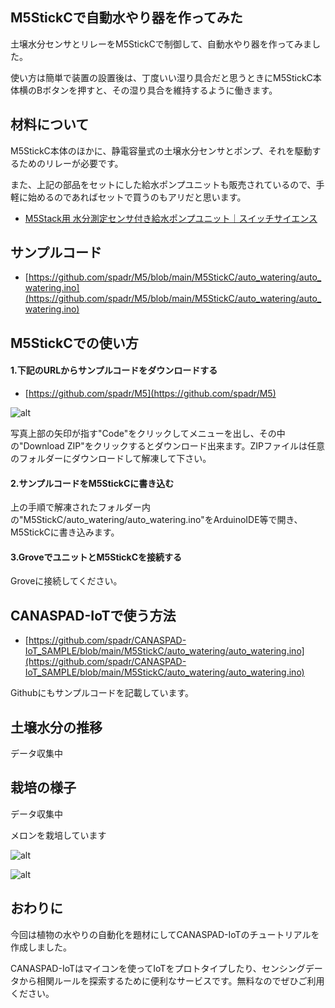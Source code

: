 ## M5StickCで自動水やり器を作ってみた

土壌水分センサとリレーをM5StickCで制御して、自動水やり器を作ってみました。

使い方は簡単で装置の設置後は、丁度いい湿り具合だと思うときにM5StickC本体横のBボタンを押すと、その湿り具合を維持するように働きます。


## 材料について
M5StickC本体のほかに、静電容量式の土壌水分センサとポンプ、それを駆動するためのリレーが必要です。

また、上記の部品をセットにした給水ポンプユニットも販売されているので、手軽に始めるのであればセットで買うのもアリだと思います。


- [M5Stack用 水分測定センサ付き給水ポンプユニット｜スイッチサイエンス](https://www.switch-science.com/catalog/6913/)


## サンプルコード  

- [https://github.com/spadr/M5/blob/main/M5StickC/auto_watering/auto_watering.ino](https://github.com/spadr/M5/blob/main/M5StickC/auto_watering/auto_watering.ino)


## M5StickCでの使い方  


#### 1.下記のURLからサンプルコードをダウンロードする  
- [https://github.com/spadr/M5](https://github.com/spadr/M5)

![alt](/media/post_content_images/0006_05.jpg)

写真上部の矢印が指す"Code"をクリックしてメニューを出し、その中の"Download ZIP"をクリックするとダウンロード出来ます。ZIPファイルは任意のフォルダーにダウンロードして解凍して下さい。

#### 2.サンプルコードをM5StickCに書き込む  
上の手順で解凍されたフォルダー内の"M5StickC/auto_watering/auto_watering.ino"をArduinoIDE等で開き、M5StickCに書き込みます。

#### 3.GroveでユニットとM5StickCを接続する  

Groveに接続してください。

## CANASPAD-IoTで使う方法 


- [https://github.com/spadr/CANASPAD-IoT_SAMPLE/blob/main/M5StickC/auto_watering/auto_watering.ino](https://github.com/spadr/CANASPAD-IoT_SAMPLE/blob/main/M5StickC/auto_watering/auto_watering.ino)

Githubにもサンプルコードを記載しています。


## 土壌水分の推移

データ収集中

## 栽培の様子

データ収集中

メロンを栽培しています

![alt](/media/post_content_images/0013_01.jpg)


![alt](/media/post_content_images/0013_00.jpg)

## おわりに
今回は植物の水やりの自動化を題材にしてCANASPAD-IoTのチュートリアルを作成しました。

CANASPAD-IoTはマイコンを使ってIoTをプロトタイプしたり、センシングデータから相関ルールを探索するために便利なサービスです。無料なのでぜひご利用ください。
